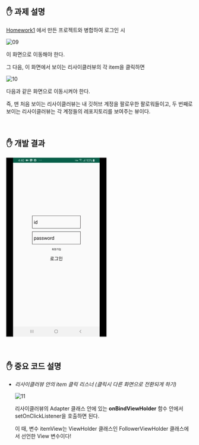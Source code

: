 ## ✋ 과제 설명

[Homework1](https://github.com/choheeis/SOPT_25/blob/master/README_collection/Homework1_readme.md) 에서 만든 프로젝트와 병합하여 로그인 시 

![09](https://user-images.githubusercontent.com/31889335/69004918-b87c8c00-095d-11ea-9985-de53be393036.PNG)

이 화면으로 이동해야 한다.

그 다음, 이 화면에서 보이는 리사이클러뷰의 각 item을 클릭하면 

![10](https://user-images.githubusercontent.com/31889335/69004956-4d7f8500-095e-11ea-853d-77037bb54d57.PNG)

다음과 같은 화면으로 이동시켜야 한다. 

즉, 맨 처음 보이는 리사이클러뷰는 내 깃허브 계정을 팔로우한 팔로워들이고, 두 번째로 보이는 리사이클러뷰는 각 계정들의 레포지토리를 보여주는 뷰이다.


<br>

## ✋ 개발 결과

![homework2](./resource/gif/homework2.gif)

<br>

## ✋ 중요 코드 설명

- _리사이클러뷰 안의 item 클릭 리스너 (클릭시 다른 화면으로 전환되게 하기)_

    ![11](https://user-images.githubusercontent.com/31889335/69005065-c6331100-095f-11ea-8c64-ab6ee0f8fd8e.PNG)

    리사이클러뷰의 Adapter 클래스 안에 있는 __onBindViewHolder__ 함수 안에서 setOnClickListener을 호출하면 된다.

    이 때, 변수 itemView는 ViewHolder 클래스인 FollowerViewHolder 클래스에서 선언한 View 변수이다!

    <br>